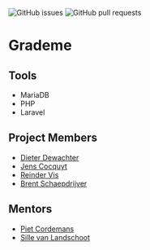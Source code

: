 ![GitHub issues](https://img.shields.io/github/issues/vives-projectweek-1-2020/projectweek-1-DJ-R-B.gg)
![GitHub pull requests](https://img.shields.io/github/issues-pr/vives-projectweek-1-2020/projectweek-1-DJ-R-B.gg)

# Grademe

## Tools

* MariaDB
* PHP
* Laravel

## Project Members

* [Dieter Dewachter](https://github.com/dieterdewachter)
* [Jens Cocquyt](https://github.com/Jens-C)
* [Reinder Vis](https://github.com/rvis15)
* [Brent Schaepdrijver](https://github.com/)

## Mentors

* [Piet Cordemans](https://github.com/pcordemans)
* [Sille van Landschoot](https://github.com/sillevl)